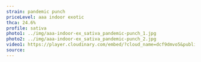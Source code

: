 ```yaml
---
strain: pandemic punch
priceLevel: aaa indoor exotic
thca: 24.6%
profile: sativa
photo1: ../img/aaa-indoor-ex_sativa_pandemic-punch_1.jpg
photo2: ../img/aaa-indoor-ex_sativa_pandemic-punch_2.jpg
video1: https://player.cloudinary.com/embed/?cloud_name=dcf9dmvo5&public_id=aaa-indoor-ex_sativa_pandemic-punch_d4ycp9&profile=flower
source:
---
```

